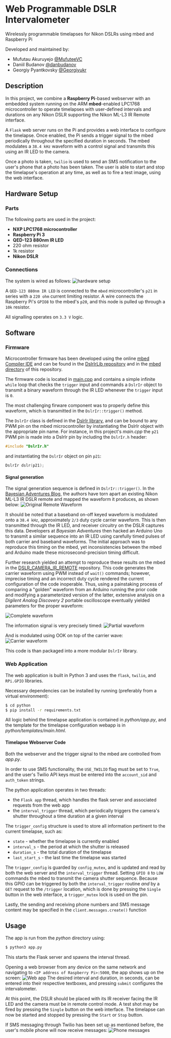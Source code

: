 # Web Programmable DSLR Intervalometer
Wirelessly programmable timelapses for Nikon DSLRs using mbed and Raspberry Pi

Developed and maintained by:
- Mufutau Akuruyejo [@MufuteeVC](https://github.com/MufuteeVC)
- Daniil Budanov [@danbudanov](https://github.com/danbudanov)
- Georgiy Pyantkovsky [@Georgiyukr](https://github.com/Georgiyukr)

## Description
In this project, we combine a **Raspberry Pi**-based webserver with an embedded 
system running on the ARM **mbed**-enabled LPC1768 microcontroller to operate
timelapses with user-defined intervals and durations on any Nikon DSLR
supporting the Nikon ML-L3 IR Remote interface.

A `Flask` web server runs on the Pi and provides a web interface to configure the
timelapse. Once enabled, the Pi sends a trigger signal to the mbed periodically
throughout the specified duration in seconds. The mbed modulates a `38.4 kHz`
waveform with a control signal and transmits this using an IR LED to the camera. 

Once a photo is taken, `twilio` is used to send an SMS notification to the user's
phone that a photo has been taken. The user is able to start and stop the
timelapse's operation at any time, as well as to fire a test image, using the
web interface.

## Hardware Setup
### Parts
The following parts are used in the project:
* **NXP LPC1768 microcontroller**
* **Raspberry Pi 3**
* **QED-123 880nm IR LED**
* 220 ohm resistor
* 1k resistor
* **Nikon DSLR**

### Connections
The system is wired as follows:
![hardware setup](images/breadboard.png)

A `QED-123 880nm IR LED` is connected to the `mbed` microcontroller's `p21` in
series with a `220 ohm` current limiting resistor. A wire connects the
Raspberry Pi's `GPIO8` to the mbed's `p20`, and this node is pulled up through
a `10k` resistor.

All signalling operates on `3.3 V` logic.

## Software
### Firmware
Microcontroller firmware has been developed using the online
[mbed Compiler IDE](https://ide.mbed.com/compiler) and can be found in the
[DslrIrLib repository](https://os.mbed.com/users/danbudanov/code/DslrIrLib/) and
in the [mbed directory](mbed) of this repository.

The firmware code is located in [main.cpp](mbed/main.cpp) and contains a simple
infinite `while` loop that checks the `trigger` input and commands
a `DslrIr` object to transmit a binary waveform through the IR LED whenever
the `trigger` input is `0`. 

The most challenging firware component was to
properly define this waveform, which is transmitted in the `DslrIr::trigger()` 
method.

The `DslrIr` class is defined in the [DslrIr library](mbed/DslrIr), and can be
bound to any PWM pin on the mbed microcontroller by instantiating the DslrIr
object with the appropriate pin name. For instance, in this project's *main.cpp*
the `p21` PWM pin is made into a DslrIr pin by including the `DslrIr.h` header:
```cpp
#include "DslrIr.h"
```
and instantiating the `DslrIr` object on pin `p21`:
```cpp
DslrIr dslr(p21);
```

#### Signal generation
The signal generation sequence is defined in `DslrIr::trigger()`. 
In the [Bayesian Adventures Blog](https://bayesianadventures.wordpress.com/2013/08/09/nikon-ml-l3-ir-remote-hack/),
the authors have torn apart an existing Nikon ML-L3 IR DSLR remote and mapped
the waveform it produces, as shown below:
![Original Remote Waveform](images/og_waveforms.png)

It should be noted that a baseband on-off keyed waveform is modulated onto a
`38.4 kHz`, approximately `2/3` duty cycle carrier waveform. This is then 
transmitted through the IR LED, and receiver circuitry on the DSLR captures this
data. 
Developers at *Bayesian Adventures* then hacked an Arduino Uno to transmit a 
similar sequence into an IR LED using carefully timed pulses of both carrier and
baseband waveforms. The initial approach was to reproduce this timing on the mbed,
yet inconsistencies between the mbed and Arduino made these microsecond-precision
timing difficult.

Further research yielded an attempt to reproduce these results on the mbed in
the [DSLR_CAMERA_IR_REMOTE](https://os.mbed.com/users/viswesr/code/DSLR_Camera_IR_Remote/)
repository. This code generates the carrier waveform using PWM instead of
`wait()` commands; however, imprecise timing and an incorrect duty cycle 
rendered the current configuration of the code inoperable. Thus, using a
painstaking process of comparing a "golden" waveform from an Arduino running the
prior code and modifying a parameterized version of the latter, extensive
analysis on a *Digilent Analog Discovery 2* portable oscilloscope eventually
yielded parameters for the proper waveform:

![Complete waveform](images/scope_complete_waveform.png)

The information signal is very precisely timed:
![Partial waveform](images/scope_part_waveform.png)

And is modulated using OOK on top of the carrier wave:
![Carrier waveform](images/scope_modulated.png)

This code is than packaged into a more modular `DslrIr` library.


### Web Application
The web application is built in Python 3 and uses the `flask`, `twilio`, and 
`RPi.GPIO` libraries.

Necessary dependencies can be installed by running (preferably from a virtual
environment):
```bash
$ cd python
$ pip install -r requirements.txt
```

All logic behind the timelapse application is contained in *python/app.py*, 
and the template for the timelapse configuration webapp is in 
*python/templates/main.html*.

#### Timelapse Webserver Code
Both the webserver and the trigger signal to the mbed are controlled from 
*app.py*.

In order to use SMS functionality, the `USE_TWILIO` flag must be set to `True`,
and the user's Twilio API keys must be entered into the `account_sid` and
`auth_token` strings.

The python application operates in two threads:
* the `Flask app` thread, which handles the flask server and associated requests
from the web app
* the `interval_trigger` thread, which periodically triggers the camera's 
shutter throughout a time duration at a given interval

The `trigger_config` structure is used to store all information pertinent to the
current timelapse, such as:
* `state` - whether the timelapse is currently enabled
* `interval_s` - the period at which the shutter is released 
* `duration_s` - the total duration of the timelapse
* `last_start_s` - the last time the timelapse was started

The `trigger_config` is guarded by `config_mutex`, and is updated and read by
both the web server and the `interval_trigger` thread. Setting `GPIO 8` to `LOW`
commands the mbed to transmit the camera shutter sequence. Because this GPIO can
be triggered by both the `interval_trigger` routine *and* by a `GET` request to
the `/trigger` location, which is done by pressing the `Single` button in the
web interface, a `trigger_mutex` lock is used on the pin.

Lastly, the sending and receiving phone numbers and SMS message content may be 
specified in the `client.messages.create()` function

## Usage
The app is run from the *python* directory using:
```bash
$ python3 app.py
```
This starts the Flask server and spawns the interval thread.

Opening a web browser from any device on the same network and navigating to
`<IP address of Raspberry Pi>:5000`, the app shows up on the screen:
![Web app](images/webapp.png)
The desired interval and duration, in seconds, can be entered into their
respective textboxes, and pressing `submit` configures the intervalometer. 

At this point, the DSLR should be placed with its IR receiver facing the IR LED
and the camera must be in remote control mode. A test shot may be fired by pressing
the `Single` button on the web interface. The timelapse can now be started and stopped by pressing the `Start` or `Stop` button.

If SMS messaging through Twilio has been set up as mentioned before, the user's 
mobile phone will now receive messages:
![Phone messages](images/phone_sms.png)


